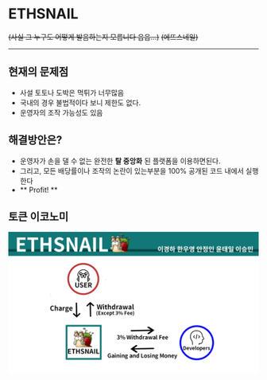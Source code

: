# ETHSNAIL

~~(사실 그 누구도 어떻게 발음하는지 모릅니다 읍읍...)~~ ~~(에뜨스네일)~~

---------

## 현재의 문제점
   * 사설 토토나 도박은 먹튀가 너무많음
   * 국내의 경우 불법적이다 보니 제한도 없다. 
   * 운영자의 조작 가능성도 있음

## 해결방안은?
* 운영자가 손을 댈 수 없는 완전한 **탈 중앙화** 된 플랫폼을 이용하면된다.
* 그리고, 모든 배당률이나 조작의 논란이 있는부분을 100% 공개된 코드 내에서 실행한다
* ** Profit! **

## 토큰 이코노미
![tocken economy](https://raw.githubusercontent.com/cokia/ETHSNAIL/master/Tocken%20Economy.jpg)
